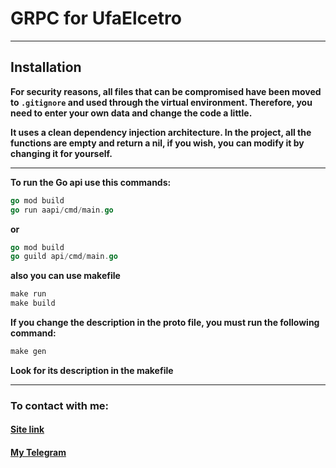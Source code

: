 # GRPC for UfaElcetro

---

## Installation

**For security reasons, all files that can be compromised have been moved to **`.gitignore`** and used through the virtual environment. Therefore, you need to enter your own data and change the code a little.**

**It uses a clean dependency injection architecture. In the project, all the functions are empty and return a nil, if you wish, you can modify it by changing it for yourself.**

---

**To run the Go api use this commands:**
```go
go mod build
go run aapi/cmd/main.go
```
**or**
```go
go mod build
go guild api/cmd/main.go
```
**also you can use makefile**
```makefile
make run
make build
```

**If you change the description in the proto file, you must run the following command:**
```makefile
make gen
```

**Look for its description in the makefile**
___

### To contact with me:

#### [Site link](https://kron-x.ru/)
#### [My Telegram](https://t.me/amirich18)